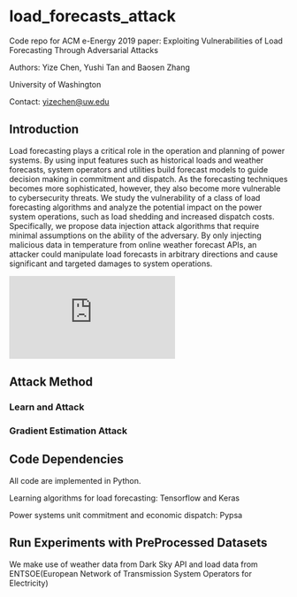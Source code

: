 # load_forecasts_attack
Code repo for ACM e-Energy 2019 paper: Exploiting Vulnerabilities of Load Forecasting Through Adversarial Attacks

Authors: Yize Chen, Yushi Tan and Baosen Zhang

University of Washington

Contact: yizechen@uw.edu

## Introduction
Load forecasting plays a critical role in the operation and planning of power systems. By using input features such as historical loads and weather forecasts, system operators and utilities build forecast models to guide decision making in commitment and dispatch. As the forecasting techniques becomes more sophisticated, however, they also become more vulnerable to cybersecurity threats. We study the vulnerability of a class of load forecasting algorithms and analyze the potential impact on the power system operations, such as load shedding and increased dispatch costs. Specifically, we propose data injection attack algorithms that require minimal assumptions on the ability of the adversary. By only injecting malicious data in temperature from online weather forecast APIs, an attacker could manipulate load forecasts in arbitrary directions and cause significant and targeted damages to system operations. 

![alt text](https://github.com/chennnnnyize/load_forecasts_attack/blob/master/datasets/schematic.pdf)

## Attack Method
### Learn and Attack

### Gradient Estimation Attack

## Code Dependencies
All code are implemented in Python.

Learning algorithms for load forecasting: Tensorflow and Keras

Power systems unit commitment and economic dispatch: Pypsa



## Run Experiments with PreProcessed Datasets
We make use of weather data from Dark Sky API and load data from ENTSOE(European Network of Transmission System Operators for Electricity)


